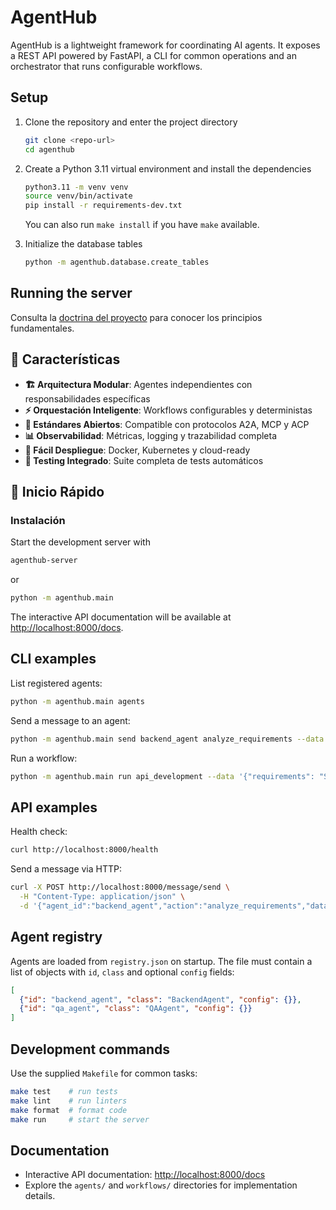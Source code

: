 # AgentHub

AgentHub is a lightweight framework for coordinating AI agents. It exposes a REST API powered by FastAPI, a CLI for common operations and an orchestrator that runs configurable workflows.

## Setup

1. Clone the repository and enter the project directory
   ```bash
   git clone <repo-url>
   cd agenthub
   ```
2. Create a Python 3.11 virtual environment and install the dependencies
   ```bash
   python3.11 -m venv venv
   source venv/bin/activate
   pip install -r requirements-dev.txt
   ```
   You can also run `make install` if you have `make` available.

3. Initialize the database tables
   ```bash
   python -m agenthub.database.create_tables
   ```


## Running the server

Consulta la [doctrina del proyecto](docs/DOCTRINE.md) para conocer los principios fundamentales.
## 🌟 Características

- **🏗️ Arquitectura Modular**: Agentes independientes con responsabilidades específicas
- **⚡ Orquestación Inteligente**: Workflows configurables y deterministas
- **🔌 Estándares Abiertos**: Compatible con protocolos A2A, MCP y ACP
- **📊 Observabilidad**: Métricas, logging y trazabilidad completa
- **🚀 Fácil Despliegue**: Docker, Kubernetes y cloud-ready
- **🧪 Testing Integrado**: Suite completa de tests automáticos

## 🚀 Inicio Rápido

### Instalación


Start the development server with
```bash
agenthub-server
```
or
```bash
python -m agenthub.main
```
The interactive API documentation will be available at [http://localhost:8000/docs](http://localhost:8000/docs).

## CLI examples

List registered agents:
```bash
python -m agenthub.main agents
```
Send a message to an agent:
```bash
python -m agenthub.main send backend_agent analyze_requirements --data '{"requirements": "Simple API"}'
```
Run a workflow:
```bash
python -m agenthub.main run api_development --data '{"requirements": "Simple API"}'
```

## API examples

Health check:
```bash
curl http://localhost:8000/health
```
Send a message via HTTP:
```bash
curl -X POST http://localhost:8000/message/send \
  -H "Content-Type: application/json" \
  -d '{"agent_id":"backend_agent","action":"analyze_requirements","data":{"requirements":"Simple API"}}'
```

## Agent registry

Agents are loaded from `registry.json` on startup. The file must contain a list
of objects with `id`, `class` and optional `config` fields:

```json
[
  {"id": "backend_agent", "class": "BackendAgent", "config": {}},
  {"id": "qa_agent", "class": "QAAgent", "config": {}}
]
```

## Development commands

Use the supplied `Makefile` for common tasks:
```bash
make test    # run tests
make lint    # run linters
make format  # format code
make run     # start the server
```

## Documentation

- Interactive API documentation: [http://localhost:8000/docs](http://localhost:8000/docs)
- Explore the `agents/` and `workflows/` directories for implementation details.
